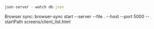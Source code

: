 ```js
json-server --watch db.json
```

Browser sync: browser-sync start --server --file . --host --port 5000 --startPath screens/client_list.html
